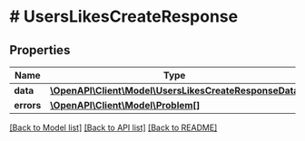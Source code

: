 # # UsersLikesCreateResponse

## Properties

Name | Type | Description | Notes
------------ | ------------- | ------------- | -------------
**data** | [**\OpenAPI\Client\Model\UsersLikesCreateResponseData**](UsersLikesCreateResponseData.md) |  | [optional]
**errors** | [**\OpenAPI\Client\Model\Problem[]**](Problem.md) |  | [optional]

[[Back to Model list]](../../README.md#models) [[Back to API list]](../../README.md#endpoints) [[Back to README]](../../README.md)

